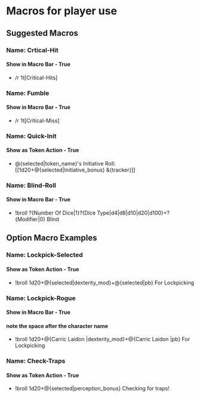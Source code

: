 # Macros for player use

## Suggested Macros

### Name: Crtical-Hit
#### Show in Macro Bar - True
* /r 1t[Critical-Hits]

### Name: Fumble
#### Show in Macro Bar - True
* /r 1t[Critical-Miss]

### Name: Quick-Init
#### Show as Token Action - True
* @{selected|token_name}'s Initiative Roll: [[1d20+@{selected|Initiative_bonus} &{tracker}]]

### Name: Blind-Roll
#### Show in Macro Bar - True
* !broll ?{Number Of Dice|1}?{Dice Type|d4|d8|d10|d20|d100}+?{Modifier|0} Blind

## Option Macro Examples

### Name: Lockpick-Selected
#### Show as Token Action - True
* !broll 1d20+@{selected|dexterity_mod}+@{selected|pb} For Lockpicking

### Name: Lockpick-Rogue
#### Show in Macro Bar - True
#### note the space after the character name
* !broll 1d20+@{Carric Laidon |dexterity_mod}+@{Carric Laidon |pb} For Lockpicking

### Name: Check-Traps
#### Show as Token Action - True
* !broll 1d20+@{selected|perception_bonus} Checking for traps!
